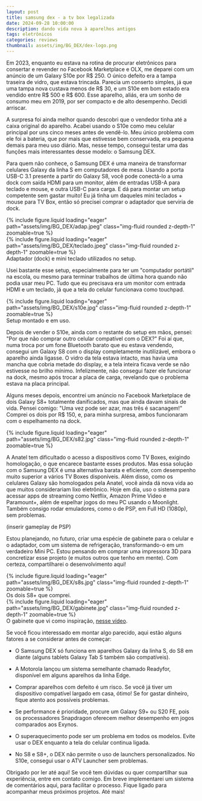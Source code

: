 ```yaml
---
layout: post
title: samsung dex - a tv box legalizada
date: 2024-09-28 10:00:00
description: dando vida nova à aparelhos antigos
tags: eletrônicos
categories: reviews
thumbnail: assets/img/BG_DEX/dex-logo.png
---
```

 
Em 2023, enquanto eu estava na rotina de procurar eletrônicos para consertar e revender no Facebook Marketplace e OLX, me deparei com um anúncio de um Galaxy S10e por R$ 250. O único defeito era a tampa traseira de vidro, que estava trincada. Parecia um conserto simples, já que uma tampa nova custava menos de R$ 30, e um S10e em bom estado era vendido entre R$ 500 e R$ 600. Esse aparelho, aliás, era um sonho de consumo meu em 2019, por ser compacto e de alto desempenho. Decidi arriscar.

A surpresa foi ainda melhor quando descobri que o vendedor tinha até a caixa original do aparelho. Acabei usando o S10e como meu celular principal por uns cinco meses antes de vendê-lo. Meu único problema com ele foi a bateria, que por mais que estivesse bem conservada, era pequena demais para meu uso diário. Mas, nesse tempo, consegui testar uma das funções mais interessantes desse modelo: o Samsung DEX.

Para quem não conhece, o Samsung DEX é uma maneira de transformar celulares Galaxy da linha S em computadores de mesa. Usando a porta USB-C 3.1 presente a partir do Galaxy S8, você pode conectá-lo a uma dock com saída HDMI para um monitor, além de entradas USB-A para teclado e mouse, e outra USB-C para carga. E dá para montar um setup competente sem gastar muito! Eu já tinha um daqueles mini teclados + mouse para TV Box, então só precisei comprar o adaptador que serviria de dock.

<div class="row mt-3">
    <div class="col-sm mt-3 mt-md-0">
        {% include figure.liquid loading="eager" path="assets/img/BG_DEX/adap.jpeg" class="img-fluid rounded z-depth-1" zoomable=true %}
    </div>
    <div class="col-sm mt-3 mt-md-0">
        {% include figure.liquid loading="eager" path="assets/img/BG_DEX/teclado.jpeg" class="img-fluid rounded z-depth-1" zoomable=true %}
    </div>
</div>
<div class="caption">
    Adaptador (dock) e mini teclado utilizados no setup.
</div>

Usei bastante esse setup, especialmente para ter um "computador portátil" na escola, ou mesmo para terminar trabalhos de última hora quando não podia usar meu PC. Tudo que eu precisava era um monitor com entrada HDMI e um teclado, já que a tela do celular funcionava como touchpad.

<div class="row mt-3">
    <div class="col-sm mt-3 mt-md-0">
        {% include figure.liquid loading="eager" path="assets/img/BG_DEX/s10e.jpg" class="img-fluid rounded z-depth-1" zoomable=true %}
    </div>
</div>
<div class="caption">
    Setup montado e em uso.
</div>

Depois de vender o S10e, ainda com o restante do setup em mãos, pensei: "Por que não comprar outro celular compatível com o DEX?" Foi aí que, numa troca por um fone Bluetooth barato que eu estava vendendo, consegui um Galaxy S8 com o display completamente inutilizável, embora o aparelho ainda ligasse. O vidro da tela estava intacto, mas havia uma mancha que cobria metade do display, e a tela inteira ficava verde se não estivesse no brilho mínimo. Infelizmente, não consegui fazer ele funcionar na dock, mesmo após trocar a placa de carga, revelando que o problema estava na placa principal.

Alguns meses depois, encontrei um anúncio no Facebook Marketplace de dois Galaxy S8+ totalmente danificados, mas que ainda davam sinais de vida. Pensei comigo: "Uma vez pode ser azar, mas três é sacanagem!" Comprei os dois por R$ 150, e, para minha surpresa, ambos funcionaram com o espelhamento na dock.

<div class="row mt-3">
    <div class="col-sm mt-3 mt-md-0">
        {% include figure.liquid loading="eager" path="assets/img/BG_DEX/s82.jpg" class="img-fluid rounded z-depth-1" zoomable=true %}
    </div>
</div>

A Anatel tem dificultado o acesso a dispositivos como TV Boxes, exigindo homologação, o que encarece bastante esses produtos. Mas essa solução com o Samsung DEX é uma alternativa barata e eficiente, com desempenho muito superior a vários TV Boxes disponíveis. Além disso, como os celulares Galaxy são homologados pela Anatel, você ainda dá nova vida ao que muitos considerariam lixo eletrônico. Hoje em dia, uso o sistema para acessar apps de streaming como Netflix, Amazon Prime Video e Paramount+, além de espelhar jogos do meu PC usando o Moonlight. Também consigo rodar emuladores, como o de PSP, em Full HD (1080p), sem problemas.

(inserir gameplay de PSP)

Estou planejando, no futuro, criar uma espécie de gabinete para o celular e o adaptador, com um sistema de refrigeração, transformando-o em um verdadeiro Mini PC. Estou pensando em comprar uma impressora 3D para concretizar esse projeto (e muitos outros que tenho em mente). Com certeza, compartilharei o desenvolvimento aqui!

<div class="row mt-3">
    <div class="col-sm mt-3 mt-md-0">
        {% include figure.liquid loading="eager" path="assets/img/BG_DEX/s8s.jpg" class="img-fluid rounded z-depth-1" zoomable=true %}
    </div>
</div>
<div class="caption">
    Os dois S8+ que comprei.
</div>

<div class="row mt-3">
    <div class="col-sm mt-3 mt-md-0">
        {% include figure.liquid loading="eager" path="assets/img/BG_DEX/gabinete.jpg" class="img-fluid rounded z-depth-1" zoomable=true %}
    </div>
</div>
<div class="caption">
    O gabinete que vi como inspiração, <a href="https://youtu.be/9CMoD0IqP48" target="_blank">nesse vídeo</a>.
</div>

Se você ficou interessado em montar algo parecido, aqui estão alguns fatores a se considerar antes de começar:
- O Samsung DEX só funciona em aparelhos Galaxy da linha S, do S8 em diante (alguns tablets Galaxy Tab S também são compatíveis).

- A Motorola lançou um sistema semelhante chamado Readyfor, disponível em alguns aparelhos da linha Edge.

- Comprar aparelhos com defeito é um risco. Se você já tiver um dispositivo compatível largado em casa, ótimo! Se for gastar dinheiro, fique atento aos possíveis problemas.

- Se performance é prioridade, procure um Galaxy S9+ ou S20 FE, pois os processadores Snapdragon oferecem melhor desempenho em jogos comparados aos Exynos.

- O superaquecimento pode ser um problema em todos os modelos. Evite usar o DEX enquanto a tela do celular continua ligada.

- No S8 e S8+, o DEX não permite o uso de launchers personalizados. No S10e, consegui usar o ATV Launcher sem problemas.

Obrigado por ler até aqui! Se você tem dúvidas ou quer compartilhar sua experiência, entre em contato comigo. Em breve implementarei um sistema de comentários aqui, para facilitar o processo. Fique ligado para acompanhar meus próximos projetos. Até mais!
